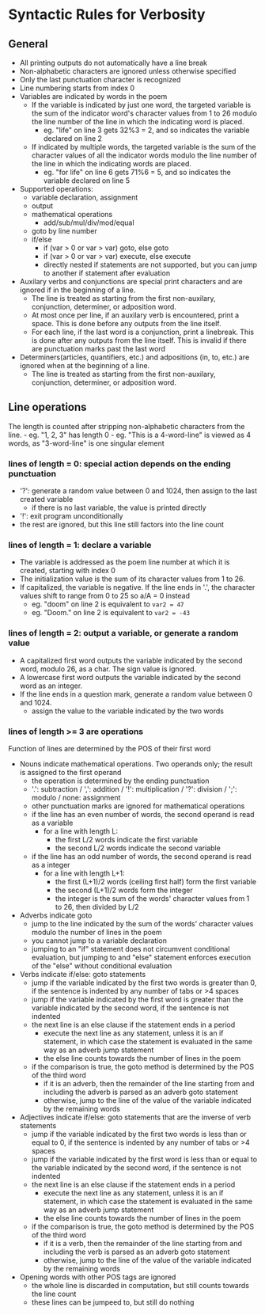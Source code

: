# Syntactic Rules for Verbosity

## General
- All printing outputs do not automatically have a line break
- Non-alphabetic characters are ignored unless otherwise specified
- Only the last punctuation character is recognized
- Line numbering starts from index 0
- Variables are indicated by words in the poem
    - If the variable is indicated by just one word, the targeted variable is the sum of the indicator word's character values from 1 to 26 modulo the line number of the line in which the indicating word is placed.
        - eg. "life" on line 3 gets 32%3 = 2, and so indicates the variable declared on line 2
    - If indicated by multiple words, the targeted variable is the sum of the character values of all the indicator words modulo the line number of the line in which the indicating words are placed.
        - eg. "for life" on line 6 gets 71%6 = 5, and so indicates the variable declared on line 5
- Supported operations:
    - variable declaration, assignment
    - output
    - mathematical operations
        - add/sub/mul/div/mod/equal
    - goto by line number
    - if/else
        - if (var > 0 or var > var) goto, else goto
        - if (var > 0 or var > var) execute, else execute
        - directly nested if statements are not supported, but you can jump to another if statement after evaluation
- Auxilary verbs and conjunctions are special print characters and are ignored if in the beginning of a line.
    - The line is treated as starting from the first non-auxilary, conjunction, determiner, or adposition word.
    - At most once per line, if an auxilary verb is encountered, print a space. This is done before any outputs from the line itself.
    - For each line, if the last word is a conjunction, print a linebreak. This is done after any outputs from the line itself. This is invalid if there are punctuation marks past the last word
- Determiners(articles, quantifiers, etc.) and adpositions (in, to, etc.) are ignored when at the beginning of a line.
    - The line is treated as starting from the first non-auxilary, conjunction, determiner, or adposition word.

## Line operations
The length is counted after stripping non-alphabetic characters from the line.
    - eg. "1, 2, 3" has length 0
    - eg. "This is a 4-word-line" is viewed as 4 words, as "3-word-line" is one singular element
### lines of length = 0: special action depends on the ending punctuation
- '?': generate a random value between 0 and 1024, then assign to the last created variable
    - if there is no last variable, the value is printed directly
- '!': exit program unconditionally
- the rest are ignored, but this line still factors into the line count
### lines of length = 1: declare a variable
- The variable is addressed as the poem line number at which it is created, starting with index 0
- The initialization value is the sum of its character values from 1 to 26. 
- If capitalized, the variable is negative. If the line ends in '.', the character values shift to range from 0 to 25 so a/A = 0 instead
    - eg. "doom" on line 2 is equivalent to `var2 = 47`
    - eg. "Doom." on line 2 is equivalent to `var2 = -43`
### lines of length = 2: output a variable, or generate a random value
- A capitalized first word outputs the variable indicated by the second word, modulo 26, as a char. The sign value is ignored.
- A lowercase first word outputs the variable indicated by the second word as an integer.
- If the line ends in a question mark, generate a random value between 0 and 1024.
    - assign the value to the variable indicated by the two words
### lines of length >= 3 are operations
Function of lines are determined by the POS of their first word
- Nouns indicate mathematical operations. Two operands only; the result is assigned to the first operand
    - the operation is determined by the ending punctuation
    - '.': subtraction / ',': addition / '!': multiplication / '?': division / ';': modulo / none: assignment
    - other punctuation marks are ignored for mathematical operations
    - if the line has an even number of words, the second operand is read as a variable
        - for a line with length L:
            - the first L/2 words indicate the first variable
            - the second L/2 words indicate the second variable
    - if the line has an odd number of words, the second operand is read as a integer
        - for a line with length L+1:
            - the first (L+1)/2 words (ceiling first half) form the first variable
            - the second (L+1)/2 words form the integer
            - the integer is the sum of the words' character values from 1 to 26, then divided by L/2
- Adverbs indicate goto
    - jump to the line indicated by the sum of the words' character values modulo the number of lines in the poem
    - you cannot jump to a variable declaration
    - jumping to an "if" statement does not circumvent conditional evaluation, but jumping to and "else" statement enforces execution of the "else" without conditional evaluation
- Verbs indicate if/else: goto statements
    - jump if the variable indicated by the first two words is greater than 0, if the sentence is indented by any number of tabs or >4 spaces
    - jump if the variable indicated by the first word is greater than the variable indicated by the second word, if the sentence is not indented
    - the next line is an else clause if the statement ends in a period
        - execute the next line as any statement, unless it is an if statement, in which case the statement is evaluated in the same way as an adverb jump statement
        - the else line counts towards the number of lines in the poem
    - if the comparison is true, the goto method is determined by the POS of the third word
        - if it is an adverb, then the remainder of the line starting from and including the adverb is parsed as an adverb goto statement
        - otherwise, jump to the line of the value of the variable indicated by the remaining words
- Adjectives indicate if/else: goto statements that are the inverse of verb statements
    - jump if the variable indicated by the first two words is less than or equal to 0, if the sentence is indented by any number of tabs or >4 spaces
    - jump if the variable indicated by the first word is less than or equal to the variable indicated by the second word, if the sentence is not indented
    - the next line is an else clause if the statement ends in a period
        - execute the next line as any statement, unless it is an if statement, in which case the statement is evaluated in the same way as an adverb jump statement
        - the else line counts towards the number of lines in the poem
    - if the comparison is true, the goto method is determined by the POS of the third word
        - if it is a verb, then the remainder of the line starting from and including the verb is parsed as an adverb goto statement
        - otherwise, jump to the line of the value of the variable indicated by the remaining words
- Opening words with other POS tags are ignored
    - the whole line is discarded in computation, but still counts towards the line count
    - these lines can be jumpeed to, but still do nothing